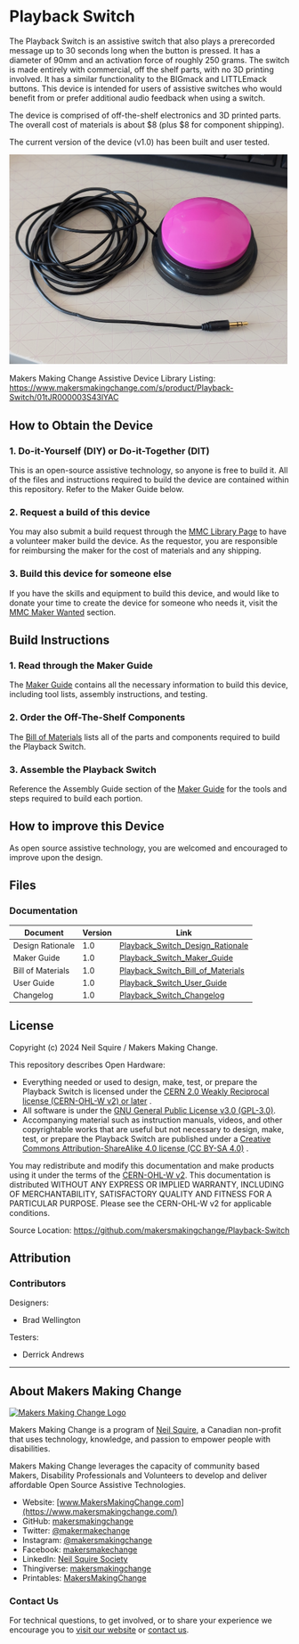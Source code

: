 
<!--- 
Open Source Assistive Technology: GitHub Readme Template
 --->

<!---
INSTRUCTIONS
This is a markdown template for creating the README.md file in a GitHub repository. This file is rendered and displayed automatically when someone visits the repository.

This document includes helper text that will not be displayed when rendered. Any text between the less-than sign + exclamation mark + three hyphen-minus (<!---) and matching three hyphen-minus + greater-than sign will not be displayed. This helper text can be deleted once the corresponding section is completed.

 --->
 
 <!--- 
TITLE
Should match the name of the GitHub repository. Choose something descriptive rather than whimsical. 
 --->
 
 # Playback Switch

<!--- 
SUMMARY
A brief summary of the project. What it does, who it is for, how much it costs.
 --->

The Playback Switch is an assistive switch that also plays a prerecorded message up to 30 seconds long when the button is pressed. It has a diameter of 90mm and an activation force of roughly 250 grams. The switch is made entirely with commercial, off the shelf parts, with no 3D printing involved. It has a similar functionality to the BIGmack and LITTLEmack buttons. This device is intended for users of assistive switches who would benefit from or prefer additional audio feedback when using a switch.

The device is comprised of off-the-shelf electronics and 3D printed parts. The overall cost of materials is about $8 (plus $8 for component shipping).

The current version of the device (v1.0) has been built and user tested.

<img src="Photos/Playback-Switch.jpg" width="500" alt="Picture of Playback Switch.">

Makers Making Change Assistive Device Library Listing: https://www.makersmakingchange.com/s/product/Playback-Switch/01tJR000003S43lYAC

## How to Obtain the Device
### 1. Do-it-Yourself (DIY) or Do-it-Together (DIT)

This is an open-source assistive technology, so anyone is free to build it. All of the files and instructions required to build the device are contained within this repository. Refer to the Maker Guide below.

### 2. Request a build of this device

You may also submit a build request through the [MMC Library Page](https://www.makersmakingchange.com/s/product/Playback-Switch/01tJR000003S43lYAC) to have a volunteer maker build the device. As the requestor, you are responsible for reimbursing the maker for the cost of materials and any shipping.

### 3. Build this device for someone else

If you have the skills and equipment to build this device, and would like to donate your time to create the device for someone who needs it, visit the [MMC Maker Wanted](https://makersmakingchange.com/maker-wanted/) section.


## Build Instructions

### 1. Read through the Maker Guide

The [Maker Guide](/Documentation/Playback_Switch_Maker_Guide.pdf)  contains all the necessary information to build this device, including tool lists, assembly instructions, and testing.



### 2. Order the Off-The-Shelf Components

The [Bill of Materials](/Documentation/Playback_Switch_BOM.xlsx) lists all of the parts and components required to build the Playback Switch. 


### 3. Assemble the Playback Switch

Reference the Assembly Guide section of the [Maker Guide](/Documentation/Playback_Switch_Maker_Guide.pdf) for the tools and steps required to build each portion.

## How to improve this Device
As open source assistive technology, you are welcomed and encouraged to improve upon the design. 

## Files
### Documentation
| Document             | Version | Link |
|----------------------|---------|------|
| Design Rationale     | 1.0     | [Playback_Switch_Design_Rationale](/Documentation/Playback_Switch_Design_Rationale.pdf)     |
| Maker Guide          | 1.0     | [Playback_Switch_Maker_Guide](/Documentation/Playback_Switch_Maker_Guide.pdf)     |
| Bill of Materials    | 1.0     | [Playback_Switch_Bill_of_Materials](/Documentation/Playback_Switch_BOM.xlsx)     |
| User Guide           | 1.0     | [Playback_Switch_User_Guide](/Documentation/Playback_Switch_User_Guide.pdf)    |
| Changelog            | 1.0     | [Playback_Switch_Changelog](CHANGES.txt)     |



## License
Copyright (c) 2024 Neil Squire / Makers Making Change.

This repository describes Open Hardware:
 - Everything needed or used to design, make, test, or prepare the Playback Switch is licensed under the [CERN 2.0 Weakly Reciprocal license (CERN-OHL-W v2) or later](https://cern.ch/cern-ohl ) .
 - All software is under the [GNU General Public License v3.0 (GPL-3.0)](https://www.gnu.org/licenses/gpl.html).
 - Accompanying material such as instruction manuals, videos, and other copyrightable works that are useful but not necessary to design, make, test, or prepare the Playback Switch are published under a [Creative Commons Attribution-ShareAlike 4.0 license (CC BY-SA 4.0)](https://creativecommons.org/licenses/by-sa/4.0/) .

You may redistribute and modify this documentation and make products using it under the terms of the [CERN-OHL-W v2](https://cern.ch/cern-ohl).
This documentation is distributed WITHOUT ANY EXPRESS OR IMPLIED WARRANTY, INCLUDING OF MERCHANTABILITY, SATISFACTORY QUALITY AND FITNESS FOR A PARTICULAR PURPOSE.
Please see the CERN-OHL-W v2 for applicable conditions.

Source Location: https://github.com/makersmakingchange/Playback-Switch

## Attribution

### Contributors
Designers:
 - Brad Wellington

 Testers:
  - Derrick Andrews

---

## About Makers Making Change
[<img src="https://raw.githubusercontent.com/makersmakingchange/makersmakingchange/main/img/mmc_logo.svg" width="500" alt="Makers Making Change Logo">](https://www.makersmakingchange.com/)

Makers Making Change is a program of [Neil Squire](https://www.neilsquire.ca/), a Canadian non-profit that uses technology, knowledge, and passion to empower people with disabilities.

Makers Making Change leverages the capacity of community based Makers, Disability Professionals and Volunteers to develop and deliver affordable Open Source Assistive Technologies.

 - Website: [www.MakersMakingChange.com](https://www.makersmakingchange.com/)
 - GitHub: [makersmakingchange](https://github.com/makersmakingchange)
 - Twitter: [@makermakechange](https://twitter.com/makermakechange)
 - Instagram: [@makersmakingchange](https://www.instagram.com/makersmakingchange)
 - Facebook: [makersmakechange](https://www.facebook.com/makersmakechange)
 - LinkedIn: [Neil Squire Society](https://www.linkedin.com/company/neil-squire-society/)
 - Thingiverse: [makersmakingchange](https://www.thingiverse.com/makersmakingchange/about)
 - Printables: [MakersMakingChange](https://www.printables.com/@MakersMakingChange)

### Contact Us
For technical questions, to get involved, or to share your experience we encourage you to [visit our website](https://www.makersmakingchange.com/) or [contact us](https://www.makersmakingchange.com/s/contact).